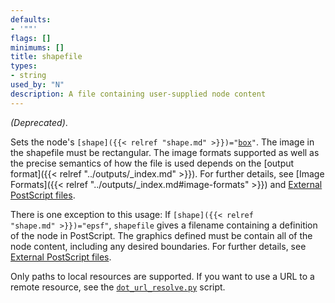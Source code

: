 ```yaml
---
defaults:
- '""'
flags: []
minimums: []
title: shapefile
types:
- string
used_by: "N"
description: A file containing user-supplied node content
---
```

*(Deprecated)*.

Sets the node's <code>[shape]({{< relref "shape.md" >}})="[box](/doc/info/shapes.html#polygon)"</code>. The image in the shapefile must be
rectangular. The image formats supported as well as the precise semantics of
how the file is used depends on the [output format]({{< relref "../outputs/_index.md" >}}). For further
details, see [Image Formats]({{< relref "../outputs/_index.md#image-formats" >}}) and [External
PostScript files](../../../faq/#ext_image).

There is one exception to this usage: If <code>[shape]({{< relref "shape.md" >}})="epsf"</code>,
`shapefile` gives a filename containing a definition of the node in
PostScript. The graphics defined must be contain all of the node content,
including any desired boundaries. For further details, see [External
PostScript files](../../../faq/#ext_ps_file).

Only paths to local resources are supported. If you want to use a URL to a
remote resource, see the
[`dot_url_resolve.py`](https://gitlab.com/graphviz/graphviz/-/blob/main/contrib/dot_url_resolve.py)
script.
